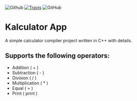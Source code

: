 ![Github](https://github.com/jnyfah/Kalculator/actions/workflows/cmake.yml/badge.svg)
[![Travis](https://img.shields.io/travis/jnyfah/KalculatorApp/master.svg?style=flat&logo=travis)](https://app.travis-ci.com/jnyfah/KalculatorApp)
![GitHub](https://img.shields.io/github/license/jnyfah/Kalculator)


# Kalculator App

A simple calculator compiler project written in C++ with details.

## Supports the following operators:

- Addition ( + )
- Subtraction ( - )
- Division ( / )
- Multiplication ( * )
- Equal ( = )
- Print ( print )
